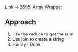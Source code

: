 Link -> [2695. Array Wrapper](https://leetcode.com/problems/array-wrapper/?envType=study-plan-v2&envId=30-days-of-javascript)

## Approach
1. Use the reduce to get the sum
2. Use join to create a string
3. Hurray ! Done